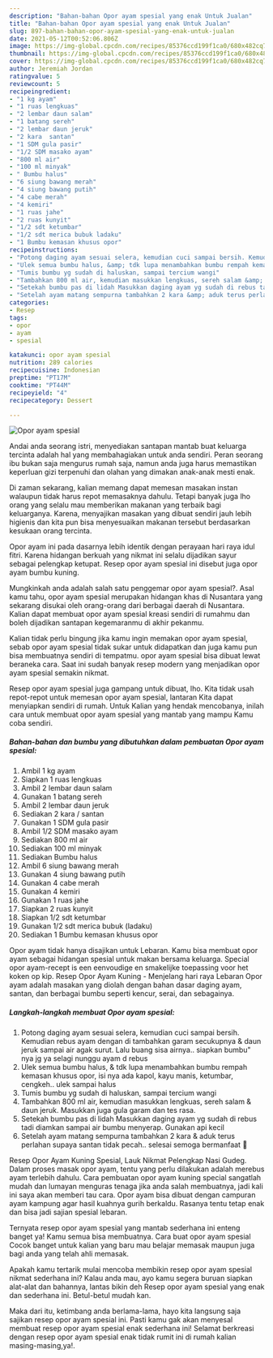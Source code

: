 ```yaml
---
description: "Bahan-bahan Opor ayam spesial yang enak Untuk Jualan"
title: "Bahan-bahan Opor ayam spesial yang enak Untuk Jualan"
slug: 897-bahan-bahan-opor-ayam-spesial-yang-enak-untuk-jualan
date: 2021-05-12T00:52:06.806Z
image: https://img-global.cpcdn.com/recipes/85376ccd199f1ca0/680x482cq70/opor-ayam-spesial-foto-resep-utama.jpg
thumbnail: https://img-global.cpcdn.com/recipes/85376ccd199f1ca0/680x482cq70/opor-ayam-spesial-foto-resep-utama.jpg
cover: https://img-global.cpcdn.com/recipes/85376ccd199f1ca0/680x482cq70/opor-ayam-spesial-foto-resep-utama.jpg
author: Jeremiah Jordan
ratingvalue: 5
reviewcount: 5
recipeingredient:
- "1 kg ayam"
- "1 ruas lengkuas"
- "2 lembar daun salam"
- "1 batang sereh"
- "2 lembar daun jeruk"
- "2 kara  santan"
- "1 SDM gula pasir"
- "1/2 SDM masako ayam"
- "800 ml air"
- "100 ml minyak"
- " Bumbu halus"
- "6 siung bawang merah"
- "4 siung bawang putih"
- "4 cabe merah"
- "4 kemiri"
- "1 ruas jahe"
- "2 ruas kunyit"
- "1/2 sdt ketumbar"
- "1/2 sdt merica bubuk ladaku"
- "1 Bumbu kemasan khusus opor"
recipeinstructions:
- "Potong daging ayam sesuai selera, kemudian cuci sampai bersih. Kemudian rebus ayam dengan di tambahkan garam secukupnya &amp; daun jeruk sampai air agak surut. Lalu buang sisa airnya.. siapkan bumbu&#34; nya jg ya selagi nunggu ayam d rebus"
- "Ulek semua bumbu halus, &amp; tdk lupa menambahkan bumbu rempah kemasan khusus opor, isi nya ada kapol, kayu manis, ketumbar, cengkeh.. ulek sampai halus"
- "Tumis bumbu yg sudah di haluskan, sampai tercium wangi"
- "Tambahkan 800 ml air, kemudian masukkan lengkuas, sereh salam &amp; daun jeruk. Masukkan juga gula garam dan tes rasa."
- "Setekah bumbu pas di lidah Masukkan daging ayam yg sudah di rebus tadi diamkan sampai air bumbu menyerap. Gunakan api kecil"
- "Setelah ayam matang sempurna tambahkan 2 kara &amp; aduk terus perlahan supaya santan tidak pecah.. selesai semoga bermanfaat 🙏"
categories:
- Resep
tags:
- opor
- ayam
- spesial

katakunci: opor ayam spesial 
nutrition: 289 calories
recipecuisine: Indonesian
preptime: "PT17M"
cooktime: "PT44M"
recipeyield: "4"
recipecategory: Dessert

---
```



![Opor ayam spesial](https://img-global.cpcdn.com/recipes/85376ccd199f1ca0/680x482cq70/opor-ayam-spesial-foto-resep-utama.jpg)

Andai anda seorang istri, menyediakan santapan mantab buat keluarga tercinta adalah hal yang membahagiakan untuk anda sendiri. Peran seorang ibu bukan saja mengurus rumah saja, namun anda juga harus memastikan keperluan gizi terpenuhi dan olahan yang dimakan anak-anak mesti enak.

Di zaman  sekarang, kalian memang dapat memesan masakan instan walaupun tidak harus repot memasaknya dahulu. Tetapi banyak juga lho orang yang selalu mau memberikan makanan yang terbaik bagi keluarganya. Karena, menyajikan masakan yang dibuat sendiri jauh lebih higienis dan kita pun bisa menyesuaikan makanan tersebut berdasarkan kesukaan orang tercinta. 

Opor ayam ini pada dasarnya lebih identik dengan perayaan hari raya idul fitri. Karena hidangan berkuah yang nikmat ini selalu dijadikan sayur sebagai pelengkap ketupat. Resep opor ayam spesial ini disebut juga opor ayam bumbu kuning.

Mungkinkah anda adalah salah satu penggemar opor ayam spesial?. Asal kamu tahu, opor ayam spesial merupakan hidangan khas di Nusantara yang sekarang disukai oleh orang-orang dari berbagai daerah di Nusantara. Kalian dapat membuat opor ayam spesial kreasi sendiri di rumahmu dan boleh dijadikan santapan kegemaranmu di akhir pekanmu.

Kalian tidak perlu bingung jika kamu ingin memakan opor ayam spesial, sebab opor ayam spesial tidak sukar untuk didapatkan dan juga kamu pun bisa membuatnya sendiri di tempatmu. opor ayam spesial bisa dibuat lewat beraneka cara. Saat ini sudah banyak resep modern yang menjadikan opor ayam spesial semakin nikmat.

Resep opor ayam spesial juga gampang untuk dibuat, lho. Kita tidak usah repot-repot untuk memesan opor ayam spesial, lantaran Kita dapat menyiapkan sendiri di rumah. Untuk Kalian yang hendak mencobanya, inilah cara untuk membuat opor ayam spesial yang mantab yang mampu Kamu coba sendiri.

<!--inarticleads1-->

##### Bahan-bahan dan bumbu yang dibutuhkan dalam pembuatan Opor ayam spesial:

1. Ambil 1 kg ayam
1. Siapkan 1 ruas lengkuas
1. Ambil 2 lembar daun salam
1. Gunakan 1 batang sereh
1. Ambil 2 lembar daun jeruk
1. Sediakan 2 kara / santan
1. Gunakan 1 SDM gula pasir
1. Ambil 1/2 SDM masako ayam
1. Sediakan 800 ml air
1. Sediakan 100 ml minyak
1. Sediakan  Bumbu halus
1. Ambil 6 siung bawang merah
1. Gunakan 4 siung bawang putih
1. Gunakan 4 cabe merah
1. Gunakan 4 kemiri
1. Gunakan 1 ruas jahe
1. Siapkan 2 ruas kunyit
1. Siapkan 1/2 sdt ketumbar
1. Gunakan 1/2 sdt merica bubuk (ladaku)
1. Sediakan 1 Bumbu kemasan khusus opor


Opor ayam tidak hanya disajikan untuk Lebaran. Kamu bisa membuat opor ayam sebagai hidangan spesial untuk makan bersama keluarga. Special opor ayam-recept is een eenvoudige en smakelijke toepassing voor het koken op kip. Resep Opor Ayam Kuning - Menjelang hari raya Lebaran Opor ayam adalah masakan yang diolah dengan bahan dasar daging ayam, santan, dan berbagai bumbu seperti kencur, serai, dan sebagainya. 

<!--inarticleads2-->

##### Langkah-langkah membuat Opor ayam spesial:

1. Potong daging ayam sesuai selera, kemudian cuci sampai bersih. Kemudian rebus ayam dengan di tambahkan garam secukupnya &amp; daun jeruk sampai air agak surut. Lalu buang sisa airnya.. siapkan bumbu&#34; nya jg ya selagi nunggu ayam d rebus
1. Ulek semua bumbu halus, &amp; tdk lupa menambahkan bumbu rempah kemasan khusus opor, isi nya ada kapol, kayu manis, ketumbar, cengkeh.. ulek sampai halus
1. Tumis bumbu yg sudah di haluskan, sampai tercium wangi
1. Tambahkan 800 ml air, kemudian masukkan lengkuas, sereh salam &amp; daun jeruk. Masukkan juga gula garam dan tes rasa.
1. Setekah bumbu pas di lidah Masukkan daging ayam yg sudah di rebus tadi diamkan sampai air bumbu menyerap. Gunakan api kecil
1. Setelah ayam matang sempurna tambahkan 2 kara &amp; aduk terus perlahan supaya santan tidak pecah.. selesai semoga bermanfaat 🙏


Resep Opor Ayam Kuning Spesial, Lauk Nikmat Pelengkap Nasi Gudeg. Dalam proses masak opor ayam, tentu yang perlu dilakukan adalah merebus ayam terlebih dahulu. Cara pembuatan opor ayam kuning special sangatlah mudah dan lumayan menguras tenaga jika anda salah membuatnya, jadi kali ini saya akan memberi tau cara. Opor ayam bisa dibuat dengan campuran ayam kampung agar hasil kuahnya gurih berkaldu. Rasanya tentu tetap enak dan bisa jadi sajian spesial lebaran. 

Ternyata resep opor ayam spesial yang mantab sederhana ini enteng banget ya! Kamu semua bisa membuatnya. Cara buat opor ayam spesial Cocok banget untuk kalian yang baru mau belajar memasak maupun juga bagi anda yang telah ahli memasak.

Apakah kamu tertarik mulai mencoba membikin resep opor ayam spesial nikmat sederhana ini? Kalau anda mau, ayo kamu segera buruan siapkan alat-alat dan bahannya, lantas bikin deh Resep opor ayam spesial yang enak dan sederhana ini. Betul-betul mudah kan. 

Maka dari itu, ketimbang anda berlama-lama, hayo kita langsung saja sajikan resep opor ayam spesial ini. Pasti kamu gak akan menyesal membuat resep opor ayam spesial enak sederhana ini! Selamat berkreasi dengan resep opor ayam spesial enak tidak rumit ini di rumah kalian masing-masing,ya!.

